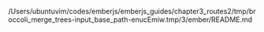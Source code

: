 /Users/ubuntuvim/codes/emberjs/emberjs_guides/chapter3_routes2/tmp/broccoli_merge_trees-input_base_path-enucEmiw.tmp/3/ember/README.md